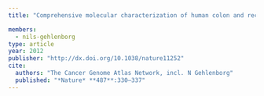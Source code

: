 ```yaml
---
title: "Comprehensive molecular characterization of human colon and rectal cancer"

members:
  - nils-gehlenborg
type: article
year: 2012
publisher: "http://dx.doi.org/10.1038/nature11252"
cite:
  authors: "The Cancer Genome Atlas Network, incl. N Gehlenborg"
  published: "*Nature* **487**:330–337"
---
```

